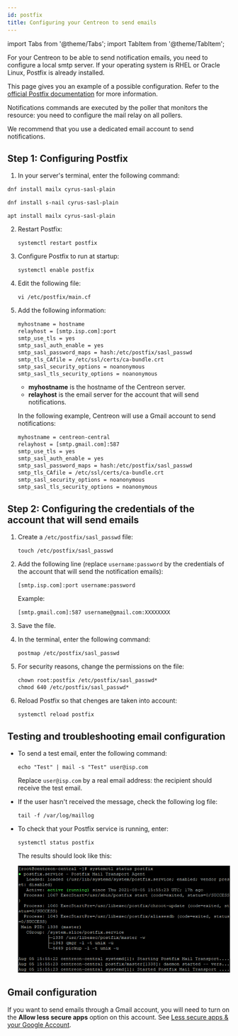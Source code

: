 ```yaml
---
id: postfix
title: Configuring your Centreon to send emails
---
```


import Tabs from '@theme/Tabs';
import TabItem from '@theme/TabItem';

For your Centreon to be able to send notification emails, you need to configure a local smtp server. If your operating system is RHEL or Oracle Linux, Postfix is already installed.

This page gives you an example of a possible configuration. Refer to the [official Postfix documentation](http://www.postfix.org/BASIC_CONFIGURATION_README) for more information.

Notifications commands are executed by the poller that monitors the resource: you need to configure the mail relay on all pollers.

We recommend that you use a dedicated email account to send notifications.

## Step 1: Configuring Postfix

1. In your server's terminal, enter the following command:

<Tabs groupId="sync">
<TabItem value="Alma / RHEL / Oracle Linux 8" label="Alma / RHEL / Oracle Linux 8">

``` shell
dnf install mailx cyrus-sasl-plain
```

</TabItem>
<TabItem value="Alma / RHEL / Oracle Linux 9" label="Alma / RHEL / Oracle Linux 9">

``` shell
dnf install s-nail cyrus-sasl-plain
```

</TabItem>
<TabItem value="Debian 11" label="Debian 11">

``` shell
apt install mailx cyrus-sasl-plain
```

</TabItem>
</Tabs>

2. Restart Postfix:

    ```
    systemctl restart postfix
    ```

3. Configure Postfix to run at startup:

    ```
    systemctl enable postfix
    ```

4. Edit the following file:

    ```
    vi /etc/postfix/main.cf
    ```

5. Add the following information:

    ```
    myhostname = hostname
    relayhost = [smtp.isp.com]:port
    smtp_use_tls = yes
    smtp_sasl_auth_enable = yes
    smtp_sasl_password_maps = hash:/etc/postfix/sasl_passwd
    smtp_tls_CAfile = /etc/ssl/certs/ca-bundle.crt
    smtp_sasl_security_options = noanonymous
    smtp_sasl_tls_security_options = noanonymous
    ```
    
    - **myhostname** is the hostname of the Centreon server.
    - **relayhost** is the email server for the account that will send notifications.

    In the following example, Centreon will use a Gmail account to send notifications:

    ```
    myhostname = centreon-central
    relayhost = [smtp.gmail.com]:587
    smtp_use_tls = yes
    smtp_sasl_auth_enable = yes
    smtp_sasl_password_maps = hash:/etc/postfix/sasl_passwd
    smtp_tls_CAfile = /etc/ssl/certs/ca-bundle.crt
    smtp_sasl_security_options = noanonymous
    smtp_sasl_tls_security_options = noanonymous
    ```

## Step 2: Configuring the credentials of the account that will send emails

1. Create a `/etc/postfix/sasl_passwd` file:

    ```
    touch /etc/postfix/sasl_passwd
    ```

2. Add the following line (replace `username:password` by the credentials of the account that will send the notification emails):

    ```
    [smtp.isp.com]:port username:password
    ```

    Example:

    ```
    [smtp.gmail.com]:587 username@gmail.com:XXXXXXXX
    ```

3. Save the file.

3. In the terminal, enter the following command: 

    ```
    postmap /etc/postfix/sasl_passwd
    ```

4. For security reasons, change the permissions on the file:

    ```
    chown root:postfix /etc/postfix/sasl_passwd*
    chmod 640 /etc/postfix/sasl_passwd*
    ```

3. Reload Postfix so that chenges are taken into account:

    ```
    systemctl reload postfix
    ```

## Testing and troubleshooting email configuration

- To send a test email, enter the following command:

    ```
    echo "Test" | mail -s "Test" user@isp.com
    ```

    Replace `user@isp.com` by a real email address: the recipient should receive the test email.

- If the user hasn't received the message, check the following log file:

    ```
    tail -f /var/log/maillog
    ```

- To check that your Postfix service is running, enter:

    ```
    systemctl status postfix
    ```

    The results should look like this:

    ![image](../assets/administration/postfix-status.png)

## Gmail configuration

If you want to send emails through a Gmail account, you will need to turn on the **Allow less secure apps** option on this account. See [Less secure apps & your Google Account](https://support.google.com/accounts/answer/6010255).

